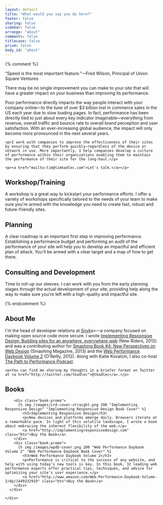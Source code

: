 ```yaml
---
layout: default
title: "What would you say you do here?"
footer: false
sharing: false
sidebar: false
arrange: "about"
comments: false
titlecase: false
prism: false
body_id: "about"
---
```

<div class="lc">
	 {% comment %} 
	<p class="lede">“Speed is the most important feature.”—Fred Wilson, Principal of Union Square Ventures</p>
	<p>There may be no single improvement you can make to your site that will have a greater impact on your business than improving its performance.</p>
	<p>Poor performance directly impacts the way people interact with your company online—to the tune of over $3 billion lost in commerce sales in the US each year due to slow loading pages. In fact, performance has been directly tied to just about every key indicator imaginable—everything from revenue, overall traffic and bounce rate to overall brand perception and user satisfaction. With an ever-increasing global audience, the impact will only become more pronounced in the next several years.</p>

	<p>I work with companies to improve the effectiveness of their sites by ensuring that they perform quickly—regardless of the device or network in use. More importantly, I help companies develop a culture of performance within their organizations enabling them to maintain the performance of their site for the long-haul.</p>

	<p><a href="mailto:tim@timkadlec.com">Let's talk.</a></p>

</div>
<div class="alt">
	<div class="lc">
		<section class="tri">
			<h2>Workshop/Training</h2>
			<p>A workshop is a great way to kickstart your performance efforts. I offer a variety of workshops specifically tailored to the needs of your team to make sure you're armed with the knowledge you need to create fast, robust and future-friendly sites.</p>
		</section>
		<section class="tri">
			<h2>Planning</h2>
			<p>A clear roadmap is an important first step in improving performance. Establishing a performance budget and performing an audit of the performance of your site will help you to develop an impactful and efficient plan of attack. You'll be armed with a clear target and a map of how to get there.</p>
		</section>
		<section class="tri">
			<h2>Consulting and Development</h2>
			<p>Time to roll-up our sleeves. I can work with you from the early planning stages through the actual development of your site, providing help along the way to make sure you're left with a high-quality and impactful site.</p>
		</section>
	</div>
</div>
<div class="lc">
		 {% endcomment %} 
	<h2 id="bio">About Me</h2>
	<p>I'm the head of developer relations at <a href="https://snyk.io">Snyk</a>a>—a company focused on making open source code more secure. I wrote <a href="http://implementingresponsivedesign.com">Implementing Responsive Design: Building sites for an anywhere, everywhere web</a> (New Riders, 2012) and was a contributing author for <a href="https://shop.smashingmagazine.com/smashing-book-4-ebooks.html">Smashing Book #4: New Perspectives on Web Design</a> (Smashing Magazine, 2013) and the <a href="http://www.amazon.com/Web-Performance-Daybook-Volume-2/dp/1449332919">Web Performance Daybook Volume 2</a> (O'Reilly, 2012). Along with Katie Kovalcin, I also co-host <a href="http://pathtoperf.com/">The Path to Performance Podcast</a>.</p>

	<p>You can find me sharing my thoughts in a briefer format on Twitter at <a href="http://twitter.com/tkadlec">@tkadlec</a>.</p>
</div>
<div class="alt">
      <div class="lc contain">
      		<h2>Books</h2>

        <div class="book-promo">
          {% img /images/ird-cover-straight.png 200 "Implementing Responsive Design" "Implementing Responsive Design Book Cover" %}
            <h3>Implementing Responsive Design</h3>
            <p>New devices and platforms emerge daily. Browsers iterate at a remarkable pace. In light of this volatile landscape, I wrote a book about embracing the inherent flexibility of the web.</p>
            <a href="http://implementingresponsivedesign.com" class="btn">Buy the Book</a>
        </div>
        <div class="book-promo">
          {% img /images/wpdb-cover.png 200 "Web Performance Daybook Volume 2" "Web Performance Daybook Book Cover" %}
            <h3>Web Performance Daybook Volume 2</h3>
            <p>Performance is critical to the success of any website, and help with using today’s new tools is key. In this book, 32 leading web performance experts offer practical tips, techniques, and advice for optimizing your site’s user experience.</p>
            <a href="http://www.amazon.com/Web-Performance-Daybook-Volume-2/dp/1449332919" class="btn">Buy the Book</a>
        </div>
      </div>
    
    </div>






